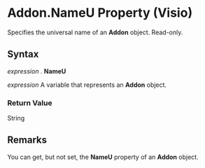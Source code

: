 
# Addon.NameU Property (Visio)

Specifies the universal name of an  **Addon** object. Read-only.


## Syntax

 _expression_ . **NameU**

 _expression_ A variable that represents an **Addon** object.


### Return Value

String


## Remarks

You can get, but not set, the  **NameU** property of an **Addon** object.

